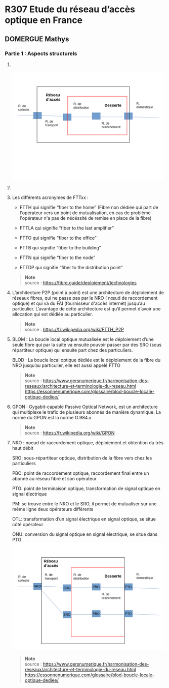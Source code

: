 # R307 Etude du réseau d’accès optique en France

## DOMERGUE Mathys

### Partie 1 : Aspects structurels

1) <br />

    ![schéma-réseau-access](img/schéma_réseau_d_acces.png)

2) 


3) Les différents acronymes de FTTxx :

   - FTTH qui signifie “fiber to the home” (Fibre non dédiée qui part de l'opérateur vers un point de mutualisation, en cas de problème l'opérateur n'a pas de nécéssité de remise en place de la fibre)

   - FTTLA qui signifie “fiber to the last amplifier”

   - FTTO qui signifie “fiber to the office”
  
   - FTTB qui signifie “fiber to the building”
  
   - FTTN qui signifie “fiber to the node”
  
   - FTTDP qui signifie “fiber to the distribution point”


    > **Note**  
    > source : https://fibre.guide/deploiement/technologies

4) L’architecture P2P (point à point) est une architecture de déploiement de réseaux fibres, qui ne passe pas par le NRO ( nœud de raccordement optique) et qui va du FAI (fournisseur d'accès internet) jusqu’au particulier. L’avantage de cette architecture est qu’il permet d’avoir une allocation qui est dédiée au particulier.

    > **Note**  
    > source : https://fr.wikipedia.org/wiki/FTTH_P2P

5) BLOM : La boucle local optique mutualisée est le déploiement d’une seule fibre qui par la suite va ensuite pouvoir passer par des SRO (sous répartiteur optique) qui ensuite part chez des particuliers.

    BLOD : La boucle local optique dédiée est le déploiement de la fibre du NRO jusqu’au particulier, elle est aussi appelé FTTO
    > **Note**  
    > source : https://www.gersnumerique.fr/harmonisation-des-reseaux/architecture-et-terminologie-du-reseau.html
    >https://essonnenumerique.com/glossaire/blod-boucle-locale-optique-dediee/


6) GPON : Gygabit-capable Passive Optical Network, est un architecture qui multiplexe le trafic de plusieurs abonnés de manière dynamique. La norme du GPON est la norme G.984.x

    > **Note**  
    > source : https://fr.wikipedia.org/wiki/GPON


7) 
    NRO : noeud de raccordement optique, déploiement et 
    obtention du très haut débit
    
    SRO: sous-répartiteur optique, distribution de la fibre vers chez les particuliers
    
    PBO: point de raccordement optique, raccordement final entre un abonné au réseau fibre et son opérateur
    
    PTO: point de terminaison optique, transformation de signal optique en signal électrique

    PM: se trouve entre le NRO et le SRO, il permet de mutualiser sur une même ligne deux opérateurs différents

    OTL: transformation d’un signal électrique en signal optique, se situe côté opérateur

    ONU: conversion du signal optique en signal électrique, se situe dans PTO
![schéma-réseau-accés](img/schéma_réseau_d_acces%20(1).png)

    > **Note**  
    > source : https://www.gersnumerique.fr/harmonisation-des-reseaux/architecture-et-terminologie-du-reseau.html
    >https://essonnenumerique.com/glossaire/blod-boucle-locale-optique-dediee/